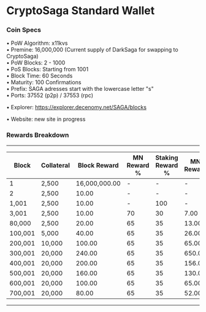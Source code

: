 
CryptoSaga Standard Wallet
=====================================

### Coin Specs

• PoW Algorithm: x11kvs  
• Premine: 16,000,000 (Current supply of DarkSaga for swapping to CryptoSaga)  
• PoW Blocks: 2 - 1000  
• PoS Blocks: Starting from 1001  
• Block Time: 60 Seconds    
• Maturity: 100 Confirmations  
• Prefix: SAGA adresses start with the lowercase letter "s"  
• Ports: 37552 (p2p) / 37553 (rpc)

• Explorer: https://explorer.decenomy.net/SAGA/blocks

• Website: new site in progress

### Rewards Breakdown

---

| Block   | Collateral | Block Reward   | MN Reward % | Staking Reward % | MN Reward | Staker Reward |
| ------- | ---------- | -------------- | ----------- | ---------------- | --------- | ------------- |
| 1       | 2,500      | 16,000,000.00  | \-          | \-               | \-        | \-            |
| 2       | 2,500      | 10.00          | \-          | \-               | \-        | \-            |
| 1,001   | 2,500      | 10.00          | \-          | 100              | \-        | 10.00         |
| 3,001   | 2,500      | 10.00          | 70          | 30               | 7.00      | 3.00          |
| 80,000  | 2,500      | 20.00          | 65          | 35               | 13.00     | 7.00          |
| 100,001 | 5,000      | 40.00          | 65          | 35               | 26.00     | 14.00         |
| 200,001 | 10,000     | 100.00         | 65          | 35               | 65.00     | 35.00         |
| 300,001 | 20,000     | 240.00         | 65          | 35               | 650.00    | 84.00         |
| 400,001 | 20,000     | 200.00         | 65          | 35               | 156.00    | 70.00         |
| 500,001 | 20,000     | 160.00         | 65          | 35               | 130.00    | 56.00         |
| 600,001 | 20,000     | 100.00         | 65          | 35               | 65.00     | 35.00         |
| 700,001 | 20,000     | 80.00          | 65          | 35               | 52.00     | 28.00         |

---
